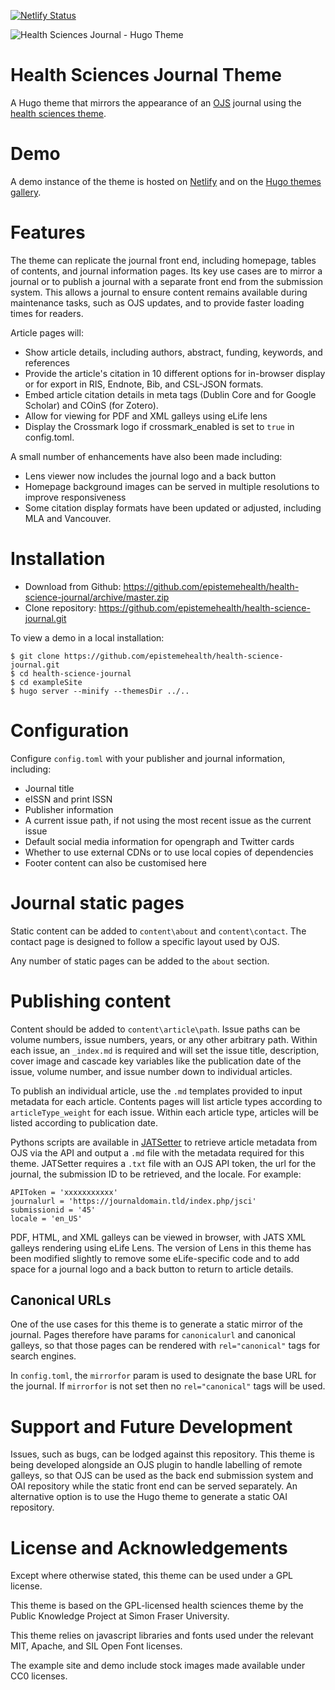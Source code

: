 [![Netlify Status](https://api.netlify.com/api/v1/badges/9f581e95-8d2a-4fb8-81fa-d064870ecb1f/deploy-status)](https://app.netlify.com/sites/health-sci-j-demo/deploys)

![Health Sciences Journal - Hugo Theme](https://raw.githubusercontent.com/epistemehealth/health-science-journal/master/images/tn.png)

# Health Sciences Journal Theme

A Hugo theme that mirrors the appearance of an [OJS](https://github.com/pkp/ojs) journal using the [health sciences theme](https://github.com/pkp/healthSciences).

# Demo

A demo instance of the theme is hosted on [Netlify](https://health-sci-j-demo.netlify.app/) and on the [Hugo themes gallery](https://themes.gohugo.io/health-science-journal/).

# Features

The theme can replicate the journal front end, including homepage, tables of contents, and journal information pages. Its key use cases are to mirror a journal or to publish a journal with a separate front end from the submission system. This allows a journal to ensure content remains available during maintenance tasks, such as OJS updates, and to provide faster loading times for readers.

Article pages will:
* Show article details, including authors, abstract, funding, keywords, and references
* Provide the article's citation in 10 different options for in-browser display or for export in RIS, Endnote, Bib, and CSL-JSON formats.
* Embed article citation details in meta tags (Dublin Core and for Google Scholar) and COinS (for Zotero).
* Allow for viewing for PDF and XML galleys using eLife lens
* Display the Crossmark logo if crossmark_enabled is set to `true` in config.toml.

A small number of enhancements have also been made including:
* Lens viewer now includes the journal logo and a back button
* Homepage background images can be served in multiple resolutions to improve responsiveness
* Some citation display formats have been updated or adjusted, including MLA and Vancouver.

# Installation

* Download from Github: https://github.com/epistemehealth/health-science-journal/archive/master.zip
* Clone repository: https://github.com/epistemehealth/health-science-journal.git

To view a demo in a local installation:

```
$ git clone https://github.com/epistemehealth/health-science-journal.git
$ cd health-science-journal
$ cd exampleSite
$ hugo server --minify --themesDir ../..
```

# Configuration

Configure `config.toml` with your publisher and journal information, including:

* Journal title
* eISSN and print ISSN
* Publisher information
* A current issue path, if not using the most recent issue as the current issue
* Default social media information for opengraph and Twitter cards
* Whether to use external CDNs or to use local copies of dependencies
* Footer content can also be customised here

# Journal static pages

Static content can be added to `content\about` and `content\contact`. The contact page is designed to follow a specific layout used by OJS.

Any number of static pages can be added to the `about` section.

# Publishing content

Content should be added to `content\article\path`. Issue paths can be volume numbers, issue numbers, years, or any other arbitrary path. Within each issue, an `_index.md` is required and will set the issue title, description, cover image and cascade key variables like the publication date of the issue, volume number, and issue number down to individual articles.

To publish an individual article, use the `.md` templates provided to input metadata for each article. Contents pages will list article types according to `articleType_weight` for each issue. Within each article type, articles will be listed according to publication date.

Pythons scripts are available in [JATSetter](https://github.com/epistemehealth/JATSetter) to retrieve article metadata from OJS via the API and output a `.md` file with the metadata required for this theme. JATSetter requires a `.txt` file with an OJS API token, the url for the journal, the submission ID to be retrieved, and the locale. For example:

```
APIToken = 'xxxxxxxxxxx'
journalurl = 'https://journaldomain.tld/index.php/jsci'
submissionid = '45'
locale = 'en_US'
```

PDF, HTML, and XML galleys can be viewed in browser, with JATS XML galleys rendering using eLife Lens. The version of Lens in this theme has been modified slightly to remove some eLife-specific code and to add space for a journal logo and a back button to return to article details.

## Canonical URLs

One of the use cases for this theme is to generate a static mirror of the journal. Pages therefore have params for `canonicalurl` and canonical galleys, so that those pages can be rendered with `rel="canonical"` tags for search engines.

In `config.toml`, the `mirrorfor` param is used to designate the base URL for the journal. If `mirrorfor` is not set then no `rel="canonical"` tags will be used.

# Support and Future Development

Issues, such as bugs, can be lodged against this repository. This theme is being developed alongside an OJS plugin to handle labelling of remote galleys, so that OJS can be used as the back end submission system and OAI repository while the static front end can be served separately. An alternative option is to use the Hugo theme to generate a static OAI repository.

# License and Acknowledgements

Except where otherwise stated, this theme can be used under a GPL license.

This theme is based on the GPL-licensed health sciences theme by the Public Knowledge Project at Simon Fraser University.

This theme relies on javascript libraries and fonts used under the relevant MIT, Apache, and SIL Open Font licenses.

The example site and demo include stock images made available under CC0 licenses.
